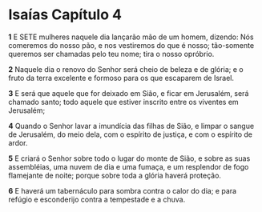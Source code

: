 # Isaías Capítulo 4

**1** 	E SETE mulheres naquele dia lançarão mão de um homem, dizendo: Nós comeremos do nosso pão, e nos vestiremos do que é nosso; tão-somente queremos ser chamadas pelo teu nome; tira o nosso opróbrio.

**2** 	Naquele dia o renovo do Senhor será cheio de beleza e de glória; e o fruto da terra excelente e formoso para os que escaparem de Israel.

**3** 	E será que aquele que for deixado em Sião, e ficar em Jerusalém, será chamado santo; todo aquele que estiver inscrito entre os viventes em Jerusalém;

**4** 	Quando o Senhor lavar a imundícia das filhas de Sião, e limpar o sangue de Jerusalém, do meio dela, com o espírito de justiça, e com o espírito de ardor.

**5** 	E criará o Senhor sobre todo o lugar do monte de Sião, e sobre as suas assembléias, uma nuvem de dia e uma fumaça, e um resplendor de fogo flamejante de noite; porque sobre toda a glória haverá proteção.

**6** 	E haverá um tabernáculo para sombra contra o calor do dia; e para refúgio e esconderijo contra a tempestade e a chuva.

